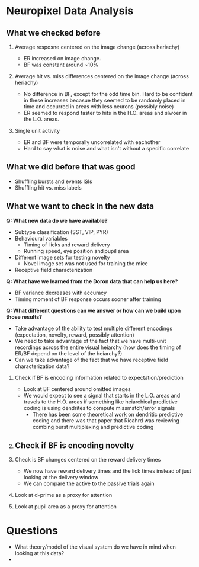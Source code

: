 # Neuropixel Data Analysis

## What we checked before
1. Average resposne centered on the image change (across heriachy)
	- ER increased on image change. 
	- BF was constant around ~10%
	
2. Average hit vs. miss differences centered on the image change (across heriachy)
	- No difference in BF, except for the odd time bin. Hard to be confident in these increases becasue they seemed to be randomly placed in time and occurred in areas with less neurons (possibly noise)
	- ER seemed to respond faster to hits in the H.O. areas and slwoer in the L.O. areas. 
	
4. Single unit activity
	- ER and BF were temporally uncorrelated with eachother
	- Hard to say what is noise and what isn't without a specific correlate


## What we did before that was good
- Shuffling bursts and events ISIs
- Shuffling hit vs. miss labels


## What we want to check in the new data

**Q: What new data do we have available?**

- Subtype classification (SST, VIP, PYR)
- Behavioural variables
	- Timing of  licks and reward delivery
	- Running speed, eye position and pupil area
- Different image sets for testing novelty
	- Novel image set was not used for training the mice
- Receptive field characterization


**Q: What have we learned from the Doron data that can help us here?**

- BF variance decreases with accuracy
- Timing moment of BF response occurs sooner after training

**Q: What different questions can we answer or how can we build upon those results?**

- Take advantage of the ability to test multiple different encodings (expectation, novelty, reward, possibly attention)
- We need to take advantage of the fact that we have multi-unit recordings across the entire visual heiarchy (how does the timing of ER/BF depend on the level of the heiarchy?)
- Can we take advantage of the fact that we have receptive field characterization data? 

1. Check if BF is encoding information related to expectation/prediction
	- Look at BF centered around omitted images
	- We would expect to see a signal that starts in the L.O. areas and travels to the H.O. areas if something like heiarchical predictive coding is using dendrites to compute missmatch/error signals
		- There has been some theoretical work on dendritic predictive coding and there was that paper that Ricahrd was reviewing combing burst multiplexing and predictive coding

2. Check if BF is encoding novelty
	- 

3. Check is BF changes centered on the reward delivery times
	- We now have reward delivery times and the lick times instead of just looking at the delivery window
	- We can compare the active to the passive trials again 

4. Look at d-prime as a proxy for attention 

5. Look at pupil area as a proxy for attention
	


# Questions

- What theory/model of the visual system do we have in mind when looking at this data?
- 

